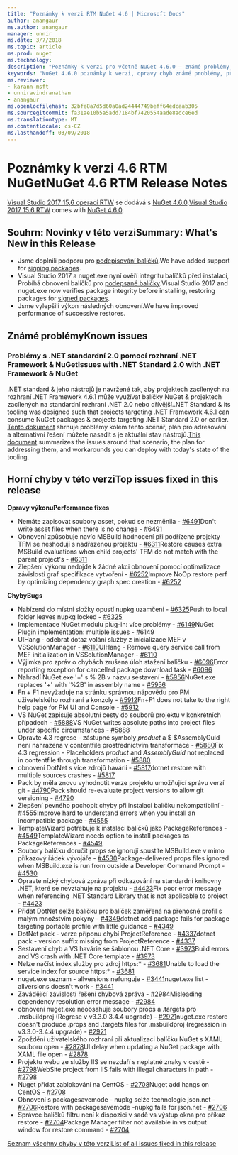 ```yaml
---
title: "Poznámky k verzi RTM NuGet 4.6 | Microsoft Docs"
author: anangaur
ms.author: anangaur
manager: unnir
ms.date: 3/7/2018
ms.topic: article
ms.prod: nuget
ms.technology: 
description: "Poznámky k verzi pro včetně NuGet 4.6.0 – známé problémy, opravy chyb, přidaných funkcí a chcete."
keywords: "NuGet 4.6.0 poznámky k verzi, opravy chyb známé problémy, přidat funkce, chcete"
ms.reviewer:
- karann-msft
- unniravindranathan
- anangaur
ms.openlocfilehash: 32bfe8a7d5d60a0ad24444749beff64edcaab305
ms.sourcegitcommit: fa31ae10b5a5add7184bf7420554aade8adce6ed
ms.translationtype: MT
ms.contentlocale: cs-CZ
ms.lasthandoff: 03/09/2018
---
```

# <a name="nuget-46-rtm-release-notes"></a><span data-ttu-id="9e134-104">Poznámky k verzi 4.6 RTM NuGet</span><span class="sxs-lookup"><span data-stu-id="9e134-104">NuGet 4.6 RTM Release Notes</span></span>

<span data-ttu-id="9e134-105">[Visual Studio 2017 15,6 operací RTW](https://www.visualstudio.com/news/releasenotes/vs2017-relnotes) se dodává s [NuGet 4.6.0](https://dist.nuget.org/win-x86-commandline/v4.6.0/nuget.exe).</span><span class="sxs-lookup"><span data-stu-id="9e134-105">[Visual Studio 2017 15.6 RTW](https://www.visualstudio.com/news/releasenotes/vs2017-relnotes) comes with [NuGet 4.6.0](https://dist.nuget.org/win-x86-commandline/v4.6.0/nuget.exe).</span></span>

## <a name="summary-whats-new-in-this-release"></a><span data-ttu-id="9e134-106">Souhrn: Novinky v této verzi</span><span class="sxs-lookup"><span data-stu-id="9e134-106">Summary: What's New in this Release</span></span>
* <span data-ttu-id="9e134-107">Jsme doplnili podporu pro [podepisování balíčků](https://docs.microsoft.com/en-us/nuget/create-packages/sign-a-package).</span><span class="sxs-lookup"><span data-stu-id="9e134-107">We have added support for [signing packages](https://docs.microsoft.com/en-us/nuget/create-packages/sign-a-package).</span></span>  
* <span data-ttu-id="9e134-108">Visual Studio 2017 a nuget.exe nyní ověří integritu balíčků před instalací, Probíhá obnovení balíčků pro [podepsané balíčky](https://docs.microsoft.com/en-us/nuget/reference/signed-packages-reference).</span><span class="sxs-lookup"><span data-stu-id="9e134-108">Visual Studio 2017 and nuget.exe now verifies package integrity before installing, restoring packages for [signed packages](https://docs.microsoft.com/en-us/nuget/reference/signed-packages-reference).</span></span>
* <span data-ttu-id="9e134-109">Jsme vylepšili výkon následných obnovení.</span><span class="sxs-lookup"><span data-stu-id="9e134-109">We have improved performance of successive restores.</span></span>

## <a name="known-issues"></a><span data-ttu-id="9e134-110">Známé problémy</span><span class="sxs-lookup"><span data-stu-id="9e134-110">Known issues</span></span>
### <a name="issues-with-net-standard-20-with-net-framework--nuget"></a><span data-ttu-id="9e134-111">Problémy s .NET standardní 2.0 pomocí rozhraní .NET Framework & NuGet</span><span class="sxs-lookup"><span data-stu-id="9e134-111">Issues with .NET Standard 2.0 with .NET Framework & NuGet</span></span> 

<span data-ttu-id="9e134-112">.NET standard & jeho nástrojů je navržené tak, aby projektech zacílených na rozhraní .NET Framework 4.6.1 může využívat balíčky NuGet & projektech zacílených na standardní rozhraní .NET 2.0 nebo dřívější.</span><span class="sxs-lookup"><span data-stu-id="9e134-112">.NET Standard & its tooling was designed such that projects targeting .NET Framework 4.6.1 can consume NuGet packages & projects targeting .NET Standard 2.0 or earlier.</span></span> <span data-ttu-id="9e134-113">[Tento dokument](https://github.com/dotnet/standard/issues/481) shrnuje problémy kolem tento scénář, plán pro adresování a alternativní řešení můžete nasadit s je aktuální stav nástrojů.</span><span class="sxs-lookup"><span data-stu-id="9e134-113">[This document](https://github.com/dotnet/standard/issues/481) summarizes the issues around that scenario, the plan for addressing them, and workarounds you can deploy with today's state of the tooling.</span></span>

## <a name="top-issues-fixed-in-this-release"></a><span data-ttu-id="9e134-114">Horní chyby v této verzi</span><span class="sxs-lookup"><span data-stu-id="9e134-114">Top issues fixed in this release</span></span>

<span data-ttu-id="9e134-115">**Opravy výkonu**</span><span class="sxs-lookup"><span data-stu-id="9e134-115">**Performance fixes**</span></span>
* <span data-ttu-id="9e134-116">Nemáte zapisovat soubory asset, pokud se nezměnila - [#6491](https://github.com/NuGet/Home/issues/6491)</span><span class="sxs-lookup"><span data-stu-id="9e134-116">Don't write asset files when there is no change - [#6491](https://github.com/NuGet/Home/issues/6491)</span></span>
* <span data-ttu-id="9e134-117">Obnovení způsobuje navíc MSBuild hodnocení při podřízené projekty TFM se neshodují s nadřazenou projektu - [#6311](https://github.com/NuGet/Home/issues/6311)</span><span class="sxs-lookup"><span data-stu-id="9e134-117">Restore causes extra MSBuild evaluations when child projects' TFM do not match with the parent project's - [#6311](https://github.com/NuGet/Home/issues/6311)</span></span>
* <span data-ttu-id="9e134-118">Zlepšení výkonu nedojde k žádné akci obnovení pomocí optimalizace závislostí graf specifikace vytvoření - [#6252](https://github.com/NuGet/Home/issues/6252)</span><span class="sxs-lookup"><span data-stu-id="9e134-118">Improve NoOp restore perf by optimizing dependency graph spec creation - [#6252](https://github.com/NuGet/Home/issues/6252)</span></span>

<span data-ttu-id="9e134-119">**Chyby**</span><span class="sxs-lookup"><span data-stu-id="9e134-119">**Bugs**</span></span>
* <span data-ttu-id="9e134-120">Nabízená do místní složky opustí nupkg uzamčení - [#6325](https://github.com/NuGet/Home/issues/6325)</span><span class="sxs-lookup"><span data-stu-id="9e134-120">Push to local folder leaves nupkg locked - [#6325](https://github.com/NuGet/Home/issues/6325)</span></span>
* <span data-ttu-id="9e134-121">Implementace NuGet modulu plug-in: více problémy - [#6149](https://github.com/NuGet/Home/issues/6149)</span><span class="sxs-lookup"><span data-stu-id="9e134-121">NuGet Plugin implementation:  multiple issues - [#6149](https://github.com/NuGet/Home/issues/6149)</span></span>
* <span data-ttu-id="9e134-122">UIHang - odebrat dotaz volání služby z inicializace MEF v VSSolutionManager - [#6110](https://github.com/NuGet/Home/issues/6110)</span><span class="sxs-lookup"><span data-stu-id="9e134-122">UIHang - Remove query service call from MEF initialization in VSSolutionManager - [#6110](https://github.com/NuGet/Home/issues/6110)</span></span>
* <span data-ttu-id="9e134-123">Výjimka pro zpráv o chybách zrušena úloh stažení balíčku - [#6096](https://github.com/NuGet/Home/issues/6096)</span><span class="sxs-lookup"><span data-stu-id="9e134-123">Error reporting exception for cancelled package download task - [#6096](https://github.com/NuGet/Home/issues/6096)</span></span>
* <span data-ttu-id="9e134-124">Nahradí NuGet.exe '+' s % 2B v názvu sestavení - [#5956](https://github.com/NuGet/Home/issues/5956)</span><span class="sxs-lookup"><span data-stu-id="9e134-124">NuGet.exe replaces '+' with '%2B' in assembly name - [#5956](https://github.com/NuGet/Home/issues/5956)</span></span>
* <span data-ttu-id="9e134-125">Fn + F1 nevyžaduje na stránku správnou nápovědu pro PM uživatelského rozhraní a konzoly - [#5912](https://github.com/NuGet/Home/issues/5912)</span><span class="sxs-lookup"><span data-stu-id="9e134-125">Fn+F1 does not take to the right help page for PM UI and Console - [#5912](https://github.com/NuGet/Home/issues/5912)</span></span>
* <span data-ttu-id="9e134-126">VS NuGet zapisuje absolutní cesty do souborů projektu v konkrétních případech - [#5888](https://github.com/NuGet/Home/issues/5888)</span><span class="sxs-lookup"><span data-stu-id="9e134-126">VS NuGet writes absolute paths into project files under specific circumstances - [#5888](https://github.com/NuGet/Home/issues/5888)</span></span>
* <span data-ttu-id="9e134-127">Opravte 4.3 regrese - zástupné symboly $product$ a $ $AssemblyGuid není nahrazena v contentfile prostřednictvím transformace - [#5880](https://github.com/NuGet/Home/issues/5880)</span><span class="sxs-lookup"><span data-stu-id="9e134-127">Fix 4.3 regression - Placeholders $product$ and $AssemblyGuid$ not replaced in contentfile through transformation - [#5880](https://github.com/NuGet/Home/issues/5880)</span></span>
* <span data-ttu-id="9e134-128">obnovení DotNet s více zdrojů havárií - [#5817](https://github.com/NuGet/Home/issues/5817)</span><span class="sxs-lookup"><span data-stu-id="9e134-128">dotnet restore with multiple sources crashes - [#5817](https://github.com/NuGet/Home/issues/5817)</span></span>
* <span data-ttu-id="9e134-129">Pack by měla znovu vyhodnotit verze projektu umožňující správu verzí git - [#4790](https://github.com/NuGet/Home/issues/4790)</span><span class="sxs-lookup"><span data-stu-id="9e134-129">Pack should re-evaluate project versions to allow git versioning - [#4790](https://github.com/NuGet/Home/issues/4790)</span></span>
* <span data-ttu-id="9e134-130">Zlepšení pevného pochopit chyby při instalaci balíčku nekompatibilní - [#4555](https://github.com/NuGet/Home/issues/4555)</span><span class="sxs-lookup"><span data-stu-id="9e134-130">Improve hard to understand errors when you install an incompatible package - [#4555](https://github.com/NuGet/Home/issues/4555)</span></span>
* <span data-ttu-id="9e134-131">TemplateWizard potřebuje k instalaci balíčků jako PackageReferences - [#4549](https://github.com/NuGet/Home/issues/4549)</span><span class="sxs-lookup"><span data-stu-id="9e134-131">TemplateWizard needs option to install packages as PackageReferences - [#4549](https://github.com/NuGet/Home/issues/4549)</span></span>
* <span data-ttu-id="9e134-132">Soubory balíčku doručit props se ignorují spustíte MSBuild.exe v mimo příkazový řádek vývojáře - [#4530](https://github.com/NuGet/Home/issues/4530)</span><span class="sxs-lookup"><span data-stu-id="9e134-132">Package-delivered props files ignored when MSBuild.exe is run from outside a Developer Command Prompt - [#4530](https://github.com/NuGet/Home/issues/4530)</span></span>
* <span data-ttu-id="9e134-133">Opravte nízký chybová zpráva při odkazování na standardní knihovny .NET, které se nevztahuje na projektu - [#4423](https://github.com/NuGet/Home/issues/4423)</span><span class="sxs-lookup"><span data-stu-id="9e134-133">Fix poor error message when referencing .NET Standard Library that is not applicable to project - [#4423](https://github.com/NuGet/Home/issues/4423)</span></span>
* <span data-ttu-id="9e134-134">Přidat DotNet selže balíčku pro balíček zaměřená na přenosné profil s malým množstvím pokyny - [#4349](https://github.com/NuGet/Home/issues/4349)</span><span class="sxs-lookup"><span data-stu-id="9e134-134">dotnet add package fails for package targeting portable profile with little guidance - [#4349](https://github.com/NuGet/Home/issues/4349)</span></span>
* <span data-ttu-id="9e134-135">DotNet pack - verze příponu chybí ProjectReference - [#4337](https://github.com/NuGet/Home/issues/4337)</span><span class="sxs-lookup"><span data-stu-id="9e134-135">dotnet pack - version suffix missing from ProjectReference - [#4337](https://github.com/NuGet/Home/issues/4337)</span></span>
* <span data-ttu-id="9e134-136">Sestavení chyb a VS havárie se šablonou .NET Core - [#3973](https://github.com/NuGet/Home/issues/3973)</span><span class="sxs-lookup"><span data-stu-id="9e134-136">Build errors and VS crash with .NET Core template - [#3973](https://github.com/NuGet/Home/issues/3973)</span></span>
* <span data-ttu-id="9e134-137">Nelze načíst index služby pro zdroj https:\* - [#3681](https://github.com/NuGet/Home/issues/3681)</span><span class="sxs-lookup"><span data-stu-id="9e134-137">Unable to load the service index for source https:\* - [#3681](https://github.com/NuGet/Home/issues/3681)</span></span>
* <span data-ttu-id="9e134-138">nuget.exe seznam - allversions nefunguje - [#3441](https://github.com/NuGet/Home/issues/3441)</span><span class="sxs-lookup"><span data-stu-id="9e134-138">nuget.exe list -allversions doesn't work - [#3441](https://github.com/NuGet/Home/issues/3441)</span></span>
* <span data-ttu-id="9e134-139">Zavádějící závislostí řešení chybová zpráva - [#2984](https://github.com/NuGet/Home/issues/2984)</span><span class="sxs-lookup"><span data-stu-id="9e134-139">Misleading dependency resolution error message - [#2984](https://github.com/NuGet/Home/issues/2984)</span></span>
* <span data-ttu-id="9e134-140">obnovení nuget.exe neobsahuje soubory props a .targets pro .msbuildproj (Regrese v v3.3.0 3.4.4 upgrade) - [#2921](https://github.com/NuGet/Home/issues/2921)</span><span class="sxs-lookup"><span data-stu-id="9e134-140">nuget.exe restore doesn't produce .props and .targets files for .msbuildproj (regression in v3.3.0-3.4.4 upgrade) - [#2921](https://github.com/NuGet/Home/issues/2921)</span></span>
* <span data-ttu-id="9e134-141">Zpoždění uživatelského rozhraní při aktualizaci balíčku NuGet s XAML souboru open - [#2878](https://github.com/NuGet/Home/issues/2878)</span><span class="sxs-lookup"><span data-stu-id="9e134-141">UI delay when updating a NuGet package with XAML file open - [#2878](https://github.com/NuGet/Home/issues/2878)</span></span>
* <span data-ttu-id="9e134-142">Projektu webu ze služby IIS se nezdaří s neplatné znaky v cestě - [#2798](https://github.com/NuGet/Home/issues/2798)</span><span class="sxs-lookup"><span data-stu-id="9e134-142">WebSite project from IIS fails with illegal characters in path - [#2798](https://github.com/NuGet/Home/issues/2798)</span></span>
* <span data-ttu-id="9e134-143">Nuget přidat zablokování na CentOS - [#2708](https://github.com/NuGet/Home/issues/2708)</span><span class="sxs-lookup"><span data-stu-id="9e134-143">Nuget add hangs on CentOS - [#2708](https://github.com/NuGet/Home/issues/2708)</span></span>
* <span data-ttu-id="9e134-144">Obnovení s packagesavemode - nupkg selže technologie json.net - [#2706](https://github.com/NuGet/Home/issues/2706)</span><span class="sxs-lookup"><span data-stu-id="9e134-144">Restore with packagesavemode -nupkg fails for json.net - [#2706](https://github.com/NuGet/Home/issues/2706)</span></span>
* <span data-ttu-id="9e134-145">Správce balíčků filtru není k dispozici v sadě vs výstup okna pro příkaz restore - [#2704](https://github.com/NuGet/Home/issues/2704)</span><span class="sxs-lookup"><span data-stu-id="9e134-145">Package Manager filter not available in vs output window for restore command - [#2704](https://github.com/NuGet/Home/issues/2704)</span></span>


[<span data-ttu-id="9e134-146">Seznam všechny chyby v této verzi</span><span class="sxs-lookup"><span data-stu-id="9e134-146">List of all issues fixed in this release</span></span>](https://github.com/NuGet/Home/issues?q=is%3Aissue+is%3Aclosed+milestone%3A%224.6")
